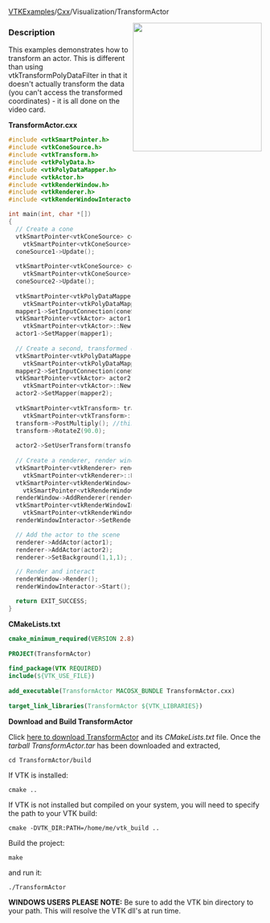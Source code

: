 [VTKExamples](/index/)/[Cxx](/Cxx)/Visualization/TransformActor

<img align="right" src="https://github.com/lorensen/VTKExamples/blob/gh-pages/Testing/Baseline/Visualization/TestTransformActor.png?raw=true" width="256" />

### Description
This examples demonstrates how to transform an actor. This is different than using vtkTransformPolyDataFilter in that it doesn't actually transform the data (you can't access the transformed coordinates) - it is all done on the video card.

**TransformActor.cxx**
```c++
#include <vtkSmartPointer.h>
#include <vtkConeSource.h>
#include <vtkTransform.h>
#include <vtkPolyData.h>
#include <vtkPolyDataMapper.h>
#include <vtkActor.h>
#include <vtkRenderWindow.h>
#include <vtkRenderer.h>
#include <vtkRenderWindowInteractor.h>

int main(int, char *[])
{
  // Create a cone
  vtkSmartPointer<vtkConeSource> coneSource1 = 
    vtkSmartPointer<vtkConeSource>::New();
  coneSource1->Update();
  
  vtkSmartPointer<vtkConeSource> coneSource2 = 
    vtkSmartPointer<vtkConeSource>::New();
  coneSource2->Update();
  
  vtkSmartPointer<vtkPolyDataMapper> mapper1 = 
    vtkSmartPointer<vtkPolyDataMapper>::New();
  mapper1->SetInputConnection(coneSource1->GetOutputPort());
  vtkSmartPointer<vtkActor> actor1 = 
    vtkSmartPointer<vtkActor>::New();
  actor1->SetMapper(mapper1);
  
  // Create a second, transformed cone
  vtkSmartPointer<vtkPolyDataMapper> mapper2 = 
    vtkSmartPointer<vtkPolyDataMapper>::New();
  mapper2->SetInputConnection(coneSource2->GetOutputPort());
  vtkSmartPointer<vtkActor> actor2 = 
    vtkSmartPointer<vtkActor>::New();
  actor2->SetMapper(mapper2);
  
  vtkSmartPointer<vtkTransform> transform = 
    vtkSmartPointer<vtkTransform>::New();
  transform->PostMultiply(); //this is the key line
  transform->RotateZ(90.0);
  
  actor2->SetUserTransform(transform);
  
  // Create a renderer, render window, and interactor
  vtkSmartPointer<vtkRenderer> renderer = 
    vtkSmartPointer<vtkRenderer>::New();
  vtkSmartPointer<vtkRenderWindow> renderWindow = 
    vtkSmartPointer<vtkRenderWindow>::New();
  renderWindow->AddRenderer(renderer);
  vtkSmartPointer<vtkRenderWindowInteractor> renderWindowInteractor = 
    vtkSmartPointer<vtkRenderWindowInteractor>::New();
  renderWindowInteractor->SetRenderWindow(renderWindow);

  // Add the actor to the scene
  renderer->AddActor(actor1);
  renderer->AddActor(actor2);
  renderer->SetBackground(1,1,1); // Background color white

  // Render and interact
  renderWindow->Render();
  renderWindowInteractor->Start();

  return EXIT_SUCCESS;
}
```
**CMakeLists.txt**
```cmake
cmake_minimum_required(VERSION 2.8)
 
PROJECT(TransformActor)
 
find_package(VTK REQUIRED)
include(${VTK_USE_FILE})
 
add_executable(TransformActor MACOSX_BUNDLE TransformActor.cxx)
 
target_link_libraries(TransformActor ${VTK_LIBRARIES})
```

**Download and Build TransformActor**

Click [here to download TransformActor](https://github.com/lorensen/VTKWikiExamplesTarballs/raw/master/TransformActor.tar) and its *CMakeLists.txt* file.
Once the *tarball TransformActor.tar* has been downloaded and extracted,
```
cd TransformActor/build 
```
If VTK is installed:
```
cmake ..
```
If VTK is not installed but compiled on your system, you will need to specify the path to your VTK build:
```
cmake -DVTK_DIR:PATH=/home/me/vtk_build ..
```
Build the project:
```
make
```
and run it:
```
./TransformActor
```
**WINDOWS USERS PLEASE NOTE:** Be sure to add the VTK bin directory to your path. This will resolve the VTK dll's at run time.

